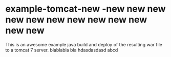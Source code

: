 # example-tomcat-new -new new new new new new new new new new new new

This is an awesome example java build and deploy of the resulting
war file to a tomcat 7 server.
blablabla bla
hdasdasdasd
abcd

